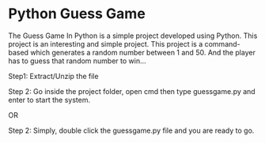 # Python Guess Game
 The Guess Game In Python is a simple project developed using Python. This project is an interesting and simple project. This project is a command-based which generates a random number between 1 and 50. And the player has to guess that random number to win...

Step1: Extract/Unzip the file

Step 2: Go inside the project folder, open cmd then type guessgame.py and enter to start the system.

OR

Step 2: Simply, double click the guessgame.py file and you are ready to go.

